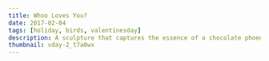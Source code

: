 ```yaml
---
title: Whoo Loves You?
date: 2017-02-04
tags: [holiday, birds, valentinesday]
description: A sculpture that captures the essence of a chocolate phoenix.
thumbnail: vday-2_t7a0wx
---
```

